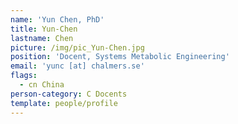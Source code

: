 ```yaml
---
name: 'Yun Chen, PhD'
title: Yun-Chen
lastname: Chen
picture: /img/pic_Yun-Chen.jpg
position: 'Docent, Systems Metabolic Engineering'
email: 'yunc [at] chalmers.se'
flags:
  - cn China
person-category: C Docents
template: people/profile
---
```


